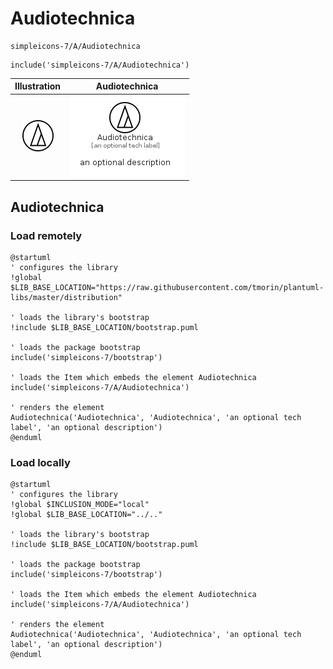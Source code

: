 # Audiotechnica


```text
simpleicons-7/A/Audiotechnica
```

```text
include('simpleicons-7/A/Audiotechnica')
```



| Illustration | Audiotechnica |
| :---: | :---: |
| ![illustration for Illustration](../../simpleicons-7/A/Audiotechnica.png) | ![illustration for Audiotechnica](../../simpleicons-7/A/Audiotechnica.Local.png) |




## Audiotechnica

### Load remotely
```plantuml
@startuml
' configures the library
!global $LIB_BASE_LOCATION="https://raw.githubusercontent.com/tmorin/plantuml-libs/master/distribution"

' loads the library's bootstrap
!include $LIB_BASE_LOCATION/bootstrap.puml

' loads the package bootstrap
include('simpleicons-7/bootstrap')

' loads the Item which embeds the element Audiotechnica
include('simpleicons-7/A/Audiotechnica')

' renders the element
Audiotechnica('Audiotechnica', 'Audiotechnica', 'an optional tech label', 'an optional description')
@enduml
```

### Load locally
```plantuml
@startuml
' configures the library
!global $INCLUSION_MODE="local"
!global $LIB_BASE_LOCATION="../.."

' loads the library's bootstrap
!include $LIB_BASE_LOCATION/bootstrap.puml

' loads the package bootstrap
include('simpleicons-7/bootstrap')

' loads the Item which embeds the element Audiotechnica
include('simpleicons-7/A/Audiotechnica')

' renders the element
Audiotechnica('Audiotechnica', 'Audiotechnica', 'an optional tech label', 'an optional description')
@enduml
```

